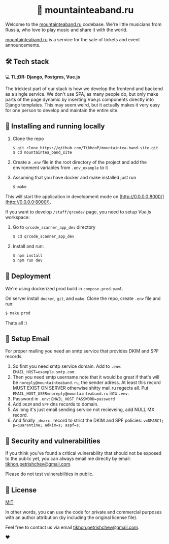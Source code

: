 <div align="center">
  <br>
  <h1> 🎸 mountainteaband.ru</h1>
</div>

Welcome to the [mountainteaband.ru](https://mountainteaband.ru) codebase.
We're little musicians from Russia, who love to play music and share it with the world.

[mountainteaband.ru](https://mountainteaband.ru) is a service for the sale of tickets and event announcements.

## 🛠 Tech stack

💻 **TL;DR: Django, Postgres, Vue.js**

The trickiest part of our stack is how we develop the frontend and backend as a single service. We don't use SPA, as many people do, but only make parts of the page dynamic by inserting Vue.js components directly into Django templates. This may seem weird, but it actually makes it very easy for one person to develop and maintain the entire site.

## 🔮 Installing and running locally

1. Clone the repo

    ```sh
    $ git clone https://github.com/TikhonP/mountaintea-band-site.git
    $ cd mountaintea_band_site
    ```
2. Create a `.env` file in the root directory of the project and add the environment variables from `.env_example` to it

3. Assuming that you have docker and make installed just run

    ```sh
    $ make
    ```
   
This will start the application in development mode on [http://0.0.0.0:8000/](http://0.0.0.0:8000/). 

If you want to develop `/staff/qrcode/` page, you need to setup _Vue.js_ workspace:

1. Go to `qrcode_scanner_app_dev` directory

    ```sh
    $ cd qrcode_scanner_app_dev
    ```

2. Install and run:

    ```sh
    $ npm install
    $ npm run dev
    ```

## 🚢 Deployment

We're using dockerized prod build in `compose.prod.yaml`.

On server install `docker`, `git`, and `make`. Clone the repo, create `.env` file and run:

```sh
$ make prod
```

Thats all :)

## 📧 Setup Email

For proper mailing you need an smtp service that provides DKIM and SPF records.

1. So first you need smtp service domain. Add to `.env`: `EMAIL_HOST=example.smtp.com`
2. Then you need smtp username note that it would be great if that's will be `noreply@mountainteaband.ru`, the sender adress. At least this record MUST EXIST ON SERVER otherwise shitty mail.ru regects all. Put `EMAIL_HOST_USER=noreply@mountainteaband.ru` into `.env`.
3. Password in `.env`: `EMAIL_HOST_PASSWORD=password`
4. Add `DKIM` and `SPF` dns records to domain.
5. As long it's just email sending service not recieveing, add NULL MX record.
6. And finally `_dmarc.` record to strict the DKIM and SPF policies: `v=DMARC1; p=quarantine; adkim=s; aspf=s;`

   
## 🔐 Security and vulnerabilities

If you think you've found a critical vulnerability that should not be exposed to the public yet, you can always email me directly by email: [tikhon.petrishchev@gmail.com](mailto:tikhon.petrishchev@gmail.com).

Please do not test vulnerabilities in public.

## 💼 License 

[MIT](LICENSE)

In other words, you can use the code for private and commercial purposes with an author attribution (by including the original license file).

Feel free to contact us via email [tikhon.petrishchev@gmail.com](mailto:tikhon.petrishchev@gmail.com).

❤️
